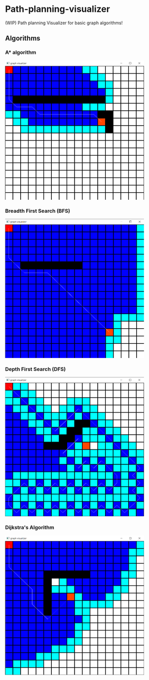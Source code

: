 # Path-planning-visualizer
(WIP) Path planning Visualizer for basic graph algorithms!
 
## Algorithms  
### A* algorithm  
<img src="images/AStar.png" width="450" height="450">  
  
### Breadth First Search (BFS)  
<img src="images/BFS.png"  width="450" height="450">  
  
### Depth First Search (DFS)  
<img src="images/DFS.png"  width="450" height="450">   
  
### Dijkstra's Algorithm   
<img src="images/dijkstra.png"  width="450" height="450">   
  
